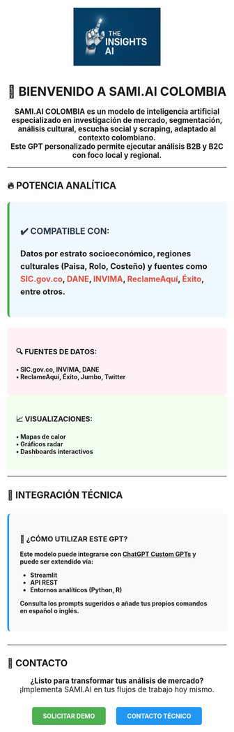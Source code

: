 <p align="center">
  <img src="LOGO.png" width="200" alt="SAMI.AI COLOMBIA Logo">
</p>

<h1 align="center">🎯 BIENVENIDO A SAMI.AI COLOMBIA</h1>

<p align="center" style="font-size: 1.2em;">
  <strong>SAMI.AI COLOMBIA es un modelo de inteligencia artificial especializado en investigación de mercado, segmentación, análisis cultural, escucha social y scraping, adaptado al contexto colombiano.</strong><br>
  <strong>Este GPT personalizado permite ejecutar análisis B2B y B2C con foco local y regional.</strong>
</p>

---

## 🔥 POTENCIA ANALÍTICA

<div style="background-color: #f0f8ff; padding: 25px; border-radius: 8px; margin: 25px 0; border-left: 5px solid #4CAF50;">
  <h3 style="font-size: 1.4em; margin-bottom: 15px; color: #2c3e50;">✔️ COMPATIBLE CON:</h3>
  <p style="font-size: 1.3em; line-height: 1.6; font-weight: bold;">
    Datos por estrato socioeconómico, regiones culturales (Paisa, Rolo, Costeño) y fuentes como<br>
    <span style="color: #e74c3c;">SIC.gov.co</span>, 
    <span style="color: #e74c3c;">DANE</span>, 
    <span style="color: #e74c3c;">INVIMA</span>, 
    <span style="color: #e74c3c;">ReclameAquí</span>, 
    <span style="color: #e74c3c;">Éxito</span>, 
    entre otros.
  </p>
</div>

  <div style="background-color: #fff0f5; padding: 20px; border-radius: 8px;">
    <h3>🔍 FUENTES DE DATOS:</h3>
    <p><strong>• SIC.gov.co, INVIMA, DANE</strong><br>
    <strong>• ReclameAquí, Éxito, Jumbo, Twitter</strong></p>
  </div>

  <div style="background-color: #f0fff0; padding: 20px; border-radius: 8px;">
    <h3>📈 VISUALIZACIONES:</h3>
    <p><strong>• Mapas de calor</strong><br>
    <strong>• Gráficos radar</strong><br>
    <strong>• Dashboards interactivos</strong></p>
  </div>
</div>

---

## 🚀 INTEGRACIÓN TÉCNICA

<div style="background-color: #f9f9f9; padding: 25px; border-radius: 8px; border-left: 4px solid #2196F3; margin: 30px 0;">
  <h3>📌 ¿CÓMO UTILIZAR ESTE GPT?</h3>
  <p><strong>Este modelo puede integrarse con <a href="https://chatgpt.com/g/g-6803ba313cc88191b6a11e9cc37f0077-sami-ai-colombia" target="_blank">ChatGPT Custom GPTs</a> y puede ser extendido vía:</strong></p>
  <ul>
    <li><strong>Streamlit</strong></li>
    <li><strong>API REST</strong></li>
    <li><strong>Entornos analíticos (Python, R)</strong></li>
  </ul>
  <p><strong>Consulta los prompts sugeridos o añade tus propios comandos en español o inglés.</strong></p>
</div>

---

## 📩 CONTACTO

<p align="center" style="font-size: 1.2em;">
  <strong>¿Listo para transformar tus análisis de mercado?</strong><br>
  ¡Implementa SAMI.AI en tus flujos de trabajo hoy mismo.
</p>

<div align="center" style="margin-top: 30px;">
  <a href="#" style="background-color: #4CAF50; color: white; padding: 12px 25px; text-decoration: none; border-radius: 5px; display: inline-block; margin: 0 10px; font-weight: bold;">SOLICITAR DEMO</a>
  <a href="#" style="background-color: #2196F3; color: white; padding: 12px 25px; text-decoration: none; border-radius: 5px; display: inline-block; margin: 0 10px; font-weight: bold;">CONTACTO TÉCNICO</a>
</div>
